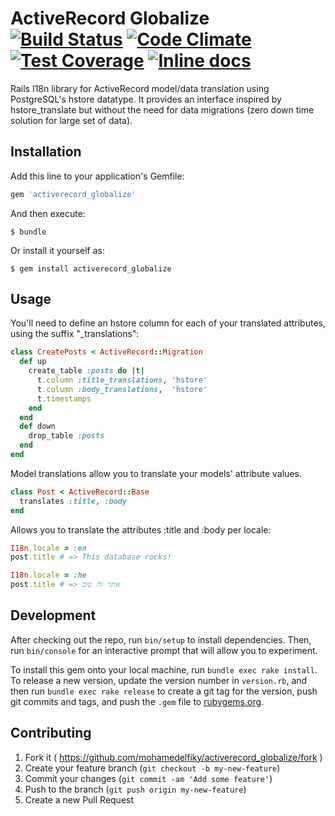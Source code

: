# ActiveRecord Globalize [![Build Status](https://travis-ci.org/mohamedelfiky/activerecord_globalize.svg?branch=master)](https://travis-ci.org/mohamedelfiky/activerecord_globalize) [![Code Climate](https://codeclimate.com/github/mohamedelfiky/activerecord_globalize/badges/gpa.svg)](https://codeclimate.com/github/mohamedelfiky/activerecord_globalize) [![Test Coverage](https://codeclimate.com/github/mohamedelfiky/activerecord_globalize/badges/coverage.svg)](https://codeclimate.com/github/mohamedelfiky/activerecord_globalize/coverage) [![Inline docs](http://inch-ci.org/github/mohamedelfiky/activerecord_globalize.svg?branch=master)](http://inch-ci.org/github/mohamedelfiky/activerecord_globalize)

Rails I18n library for ActiveRecord model/data translation using PostgreSQL's hstore datatype. It provides an interface inspired by hstore_translate but without the need for data migrations (zero down time solution for large set of data).

## Installation

Add this line to your application's Gemfile:

```ruby
gem 'activerecord_globalize'
```

And then execute:

    $ bundle

Or install it yourself as:

    $ gem install activerecord_globalize

## Usage

You'll need to define an hstore column for each of your translated attributes, using the suffix "_translations":

```ruby
class CreatePosts < ActiveRecord::Migration
  def up
    create_table :posts do |t|
      t.column :title_translations, 'hstore'
      t.column :body_translations,  'hstore'
      t.timestamps
    end
  end
  def down
    drop_table :posts
  end
end
```

Model translations allow you to translate your models' attribute values.

```ruby
class Post < ActiveRecord::Base
  translates :title, :body
end
```

Allows you to translate the attributes :title and :body per locale:

```ruby
I18n.locale = :en
post.title # => This database rocks!

I18n.locale = :he
post.title # => אתר זה טוב
```


## Development

After checking out the repo, run `bin/setup` to install dependencies. Then, run `bin/console` for an interactive prompt that will allow you to experiment.

To install this gem onto your local machine, run `bundle exec rake install`. To release a new version, update the version number in `version.rb`, and then run `bundle exec rake release` to create a git tag for the version, push git commits and tags, and push the `.gem` file to [rubygems.org](https://rubygems.org).

## Contributing

1. Fork it ( https://github.com/mohamedelfiky/activerecord_globalize/fork )
2. Create your feature branch (`git checkout -b my-new-feature`)
3. Commit your changes (`git commit -am 'Add some feature'`)
4. Push to the branch (`git push origin my-new-feature`)
5. Create a new Pull Request
